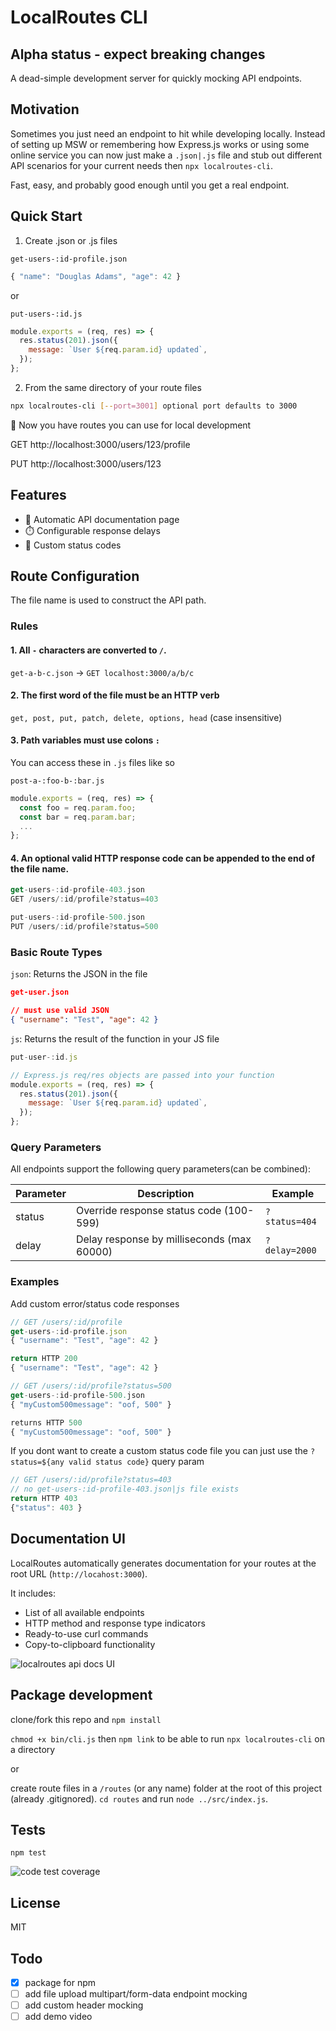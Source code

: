 # LocalRoutes CLI

## Alpha status - expect breaking changes

A dead-simple development server for quickly mocking API endpoints.

## Motivation

Sometimes you just need an endpoint to hit while developing locally. Instead of setting up MSW or remembering how Express.js works or using some online service you can now just make a `.json|.js` file and stub out different API scenarios for your current needs then `npx localroutes-cli`.

Fast, easy, and probably good enough until you get a real endpoint.

## Quick Start

1. Create .json or .js files

`get-users-:id-profile.json`

```js
{ "name": "Douglas Adams", "age": 42 }
```

or

`put-users-:id.js`

```js
module.exports = (req, res) => {
  res.status(201).json({
    message: `User ${req.param.id} updated`,
  });
};
```

2. From the same directory of your route files

```bash
npx localroutes-cli [--port=3001] optional port defaults to 3000
```

🎉 Now you have routes you can use for local development

GET http://localhost:3000/users/123/profile

PUT http://localhost:3000/users/123

## Features

- 📄 Automatic API documentation page
- ⏱️ Configurable response delays
- 🎯 Custom status codes

## Route Configuration

The file name is used to construct the API path.

### Rules

#### 1. All `-` characters are converted to `/`.

`get-a-b-c.json` -> `GET localhost:3000/a/b/c`

#### 2. The first word of the file must be an HTTP verb

`get, post, put, patch, delete, options, head` (case insensitive)

#### 3. Path variables must use colons `:`

You can access these in `.js` files like so

`post-a-:foo-b-:bar.js`

```js
module.exports = (req, res) => {
  const foo = req.param.foo;
  const bar = req.param.bar;
  ...
};
```

#### 4. An optional valid HTTP response code can be appended to the end of the file name.

```js
get-users-:id-profile-403.json
GET /users/:id/profile?status=403
```

```js
put-users-:id-profile-500.json
PUT /users/:id/profile?status=500
```

### Basic Route Types

`json`: Returns the JSON in the file

```json
get-user.json

// must use valid JSON
{ "username": "Test", "age": 42 }
```

`js`: Returns the result of the function in your JS file

```javascript
put-user-:id.js

// Express.js req/res objects are passed into your function
module.exports = (req, res) => {
  res.status(201).json({
    message: `User ${req.param.id} updated`,
  });
};
```

### Query Parameters

All endpoints support the following query parameters(can be combined):

| Parameter | Description                                | Example       |
| --------- | ------------------------------------------ | ------------- |
| status    | Override response status code (100-599)    | `?status=404` |
| delay     | Delay response by milliseconds (max 60000) | `?delay=2000` |

### Examples

Add custom error/status code responses

```js
// GET /users/:id/profile
get-users-:id-profile.json
{ "username": "Test", "age": 42 }

return HTTP 200
{ "username": "Test", "age": 42 }

// GET /users/:id/profile?status=500
get-users-:id-profile-500.json
{ "myCustom500message": "oof, 500" }

returns HTTP 500
{ "myCustom500message": "oof, 500" }

```

If you dont want to create a custom status code file you can just use the `?status=${any valid status code}` query param

```js
// GET /users/:id/profile?status=403
// no get-users-:id-profile-403.json|js file exists
return HTTP 403
{"status": 403 }
```

## Documentation UI

LocalRoutes automatically generates documentation for your routes at the root URL (`http://locahost:3000`).

It includes:

- List of all available endpoints
- HTTP method and response type indicators
- Ready-to-use curl commands
- Copy-to-clipboard functionality

![localroutes api docs UI](./localroutes-api-docs.png)

## Package development

clone/fork this repo and `npm install`

`chmod +x bin/cli.js` then `npm link` to be able to run `npx localroutes-cli` on a directory

or

create route files in a `/routes` (or any name) folder at the root of this project (already .gitignored). `cd routes` and run `node ../src/index.js`.

## Tests

`npm test`

![code test coverage](./coverage.png)

## License

MIT

## Todo

- [x] package for npm
- [ ] add file upload multipart/form-data endpoint mocking
- [ ] add custom header mocking
- [ ] add demo video
